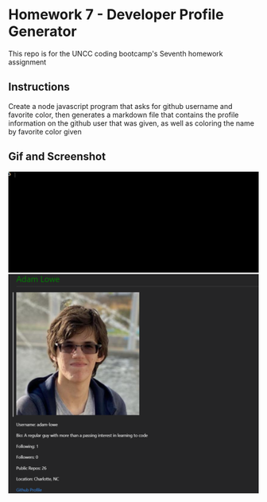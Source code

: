 # Homework 7 - Developer Profile Generator

This repo is for the UNCC coding bootcamp's Seventh homework assignment

## Instructions

Create a node javascript program that asks for github username and favorite color, then generates a markdown file that contains the profile information on the github user that was given, as well as coloring the name by favorite color given

## Gif and Screenshot

   ![Code in use](./images/working.gif)
   ![Code Output](./images/working1.png)
